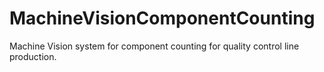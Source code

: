 # MachineVisionComponentCounting
Machine Vision system for component counting for quality control line production.
